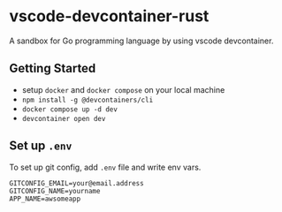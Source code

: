 # vscode-devcontainer-rust

A sandbox for Go programming language by using vscode devcontainer.

## Getting Started

- setup `docker` and `docker compose` on your local machine
- `npm install -g @devcontainers/cli`
- `docker compose up -d dev`
- `devcontainer open dev`

## Set up `.env`

To set up git config, add `.env` file and write env vars.  

```.env
GITCONFIG_EMAIL=your@email.address
GITCONFIG_NAME=yourname
APP_NAME=awsomeapp
```
